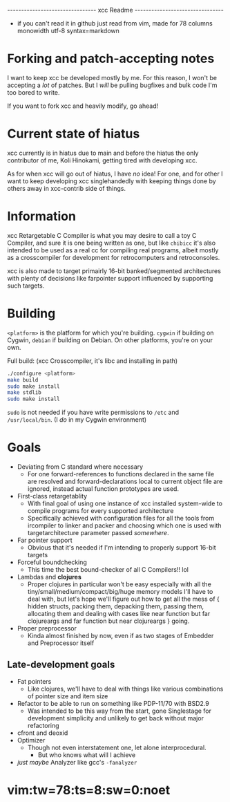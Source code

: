  -------------------------------- xcc Readme --------------------------------
- if you can't read it in github just read from vim, made for 78 columns 
  monowidth utf-8 syntax=markdown

# Forking and patch-accepting notes

I want to keep xcc be developed mostly by me. For this reason, I won't be
accepting a *lot* of patches. But I *will* be pulling bugfixes and bulk code
I'm too bored to write.

If you want to fork xcc and heavily modify, go ahead!

# Current state of hiatus

xcc currently is in hiatus due to main and before the hiatus the only 
contributor of me, Koli Hinokami, getting tired with developing xcc.

As for when xcc will go out of hiatus, I have *no* idea!
For one, and for other I want to keep developing xcc singlehandedly with
keeping things done by others away in xcc-contrib side of things.

# Information

xcc Retargetable C Compiler is what you may desire to call a toy C Compiler,
and sure it is one being written as one, but like `chibicc` it's also intended
to be used as a real cc for compiling real programs, albeit mostly as a
crosscompiler for development for retrocomputers and retroconsoles.

xcc is also made to target primairly 16-bit banked/segmented architectures 
with plenty of decisions like farpointer support influenced by supporting such
targets.

# Building

`<platform>` is the platform for which you're building.
`cygwin` if building on Cygwin, `debian` if building on Debian.
On other platforms, you're on your own.

Full build: (xcc Crosscompiler, it's libc and installing in path)
```bash
./configure <platform>
make build
sudo make install
make stdlib
sudo make install
```
`sudo` is not needed if you have write permissions to `/etc` and
`/usr/local/bin`. (I *do* in my Cygwin environment)

# Goals
 * Deviating from C standard where necessary
   * For one forward-references to functions declared in the same file are 
     resolved and forward-declarations local to current object file are 
     ignored, instead actual function prototypes are used.
 * First-class retargetablity
   * With final goal of using one instance of xcc installed system-wide to 
     compile programs for every supported architecture
   * Specifically achieved with configuration files for all the tools from
     ircompiler to linker and packer and choosing which one is used with
     targetarchitecture parameter passed *somewhere*.
 * Far pointer support
   * Obvious that it's needed if I'm intending to properly support 16-bit
     targets
 * Forceful boundchecking
   * This time the best bound-checker of all C Compilers!! lol
 * Lambdas and **clojures**
   * Proper clojures in particular won't be easy especially with all the
     tiny/small/medium/compact/big/huge memory models I'll have to deal with,
     but let's hope we'll figure out how to get all the mess of { hidden 
     structs, packing them, depacking them, passing them, allocating them and
     dealing with cases like near function but far clojureargs and far
     function but near clojureargs } going.
 * Proper preprocessor
   * Kinda almost finished by now, even if as two stages of Embedder and
     Preprocessor itself

## Late-development goals
 * Fat pointers
   * Like clojures, we'll have to deal with things like various combinations 
     of pointer size and item size
 * Refactor to be able to run on something like PDP-11/70 with BSD2.9
   * Was intended to be this way from the start, gone Singlestage for
     development simplicity and unlikely to get back without major refactoring
 * cfront and deoxid
 * Optimizer
   * Though not even interstatement one, let alone interprocedural.
     * But who knows what will I achieve
 * *just maybe* Analyzer like gcc's `-fanalyzer`

# vim:tw=78:ts=8:sw=0:noet
